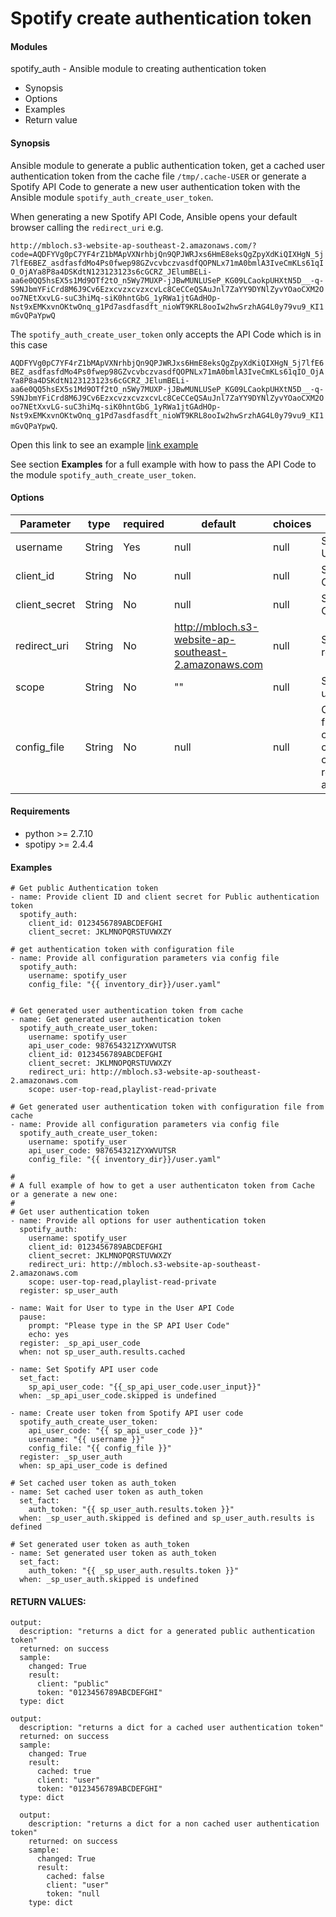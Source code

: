 # Spotify create authentication token

#### Modules
spotify_auth - Ansible module to creating authentication token

* Synopsis
* Options
* Examples
* Return value

#### Synopsis
Ansible module to generate a public authentication token, get a cached user authentication token from the cache file `/tmp/.cache-USER` or generate a Spotify API Code to generate a new user authentication token with the Ansible module `spotify_auth_create_user_token`.

When generating a new Spotify API Code, Ansible opens your default browser calling the `redirect_uri` e.g.

`http://mbloch.s3-website-ap-southeast-2.amazonaws.com/?code=AQDFYVg0pC7YF4rZ1bMApVXNrhbjQn9QPJWRJxs6HmE8eksQgZpyXdKiQIXHgN_5j7lfE6BEZ_asdfasfdMo4Ps0fwep98GZvcvbczvasdfQOPNLx71mA0bmlA3IveCmKLs61qIO_OjAYa8P8a4DSKdtN123123123s6cGCRZ_JElumBELi-aa6e0QQ5hsEX5s1Md9OTf2tO_n5Wy7MUXP-jJBwMUNLUSeP_KG09LCaokpUHXtN5D__-q-S9NJbmYFiCrd8M6J9Cv6EzxcvzxcvzxcvLc8CeCCeQSAuJnl7ZaYY9DYNlZyvYOaoCXM2Ooo7NEtXxvLG-suC3hiMq-siK0hntGbG_1yRWa1jtGAdHOp-Nst9xEMKxvnOKtwOnq_g1Pd7asdfasdft_nioWT9KRL8ooIw2hwSrzhAG4L0y79vu9_KI1mGvQPaYpwQ`

The `spotify_auth_create_user_token` only accepts the API Code which is in this case

`AQDFYVg0pC7YF4rZ1bMApVXNrhbjQn9QPJWRJxs6HmE8eksQgZpyXdKiQIXHgN_5j7lfE6BEZ_asdfasfdMo4Ps0fwep98GZvcvbczvasdfQOPNLx71mA0bmlA3IveCmKLs61qIO_OjAYa8P8a4DSKdtN123123123s6cGCRZ_JElumBELi-aa6e0QQ5hsEX5s1Md9OTf2tO_n5Wy7MUXP-jJBwMUNLUSeP_KG09LCaokpUHXtN5D__-q-S9NJbmYFiCrd8M6J9Cv6EzxcvzxcvzxcvLc8CeCCeQSAuJnl7ZaYY9DYNlZyvYOaoCXM2Ooo7NEtXxvLG-suC3hiMq-siK0hntGbG_1yRWa1jtGAdHOp-Nst9xEMKxvnOKtwOnq_g1Pd7asdfasdft_nioWT9KRL8ooIw2hwSrzhAG4L0y79vu9_KI1mGvQPaYpwQ`.

Open this link to see an example [link example](http://mbloch.s3-website-ap-southeast-2.amazonaws.com/?code=AQDFYVg0pC7YF4rZ1bMApVXNrhbjQn9QPJWRJxs6HmE8eksQgZpyXdKiQIXHgN_5j7lfE6BEZ_asdfasfdMo4Ps0fwep98GZvcvbczvasdfQOPNLx71mA0bmlA3IveCmKLs61qIO_OjAYa8P8a4DSKdtN123123123s6cGCRZ_JElumBELi-aa6e0QQ5hsEX5s1Md9OTf2tO_n5Wy7MUXP-jJBwMUNLUSeP_KG09LCaokpUHXtN5D__-q-S9NJbmYFiCrd8M6J9Cv6EzxcvzxcvzxcvLc8CeCCeQSAuJnl7ZaYY9DYNlZyvYOaoCXM2Ooo7NEtXxvLG-suC3hiMq-siK0hntGbG_1yRWa1jtGAdHOp-Nst9xEMKxvnOKtwOnq_g1Pd7asdfasdft_nioWT9KRL8ooIw2hwSrzhAG4L0y79vu9_KI1mGvQPaYpwQ)

See section **Examples** for a full example with how to pass the API Code to the module `spotify_auth_create_user_token`.



#### Options

| Parameter     | type        |required    | default  | choices  | comments |
| ------------- |-------------| ---------|----------- |--------- | -------- |
| username      | String      | Yes     |  null         | null     | Spotify Username |
| client_id     | String      | No     | null       | null     | Spotify API Client ID |
| client_secret | String      | No     | null       | null     | Spotify API Client Secret |
| redirect_uri  | String      | No     | http://mbloch.s3-website-ap-southeast-2.amazonaws.com       | null     | Spotify redirect URL |
| scope         | String      | No     | ""         | null     | Spotify API user scope |
| config_file | String        | No     | null       | null     | Configuration file containing client_id, client_secret, redirect_uri and scope |


#### Requirements  
* python >= 2.7.10
* spotipy >= 2.4.4

#### Examples
```
# Get public Authentication token
- name: Provide client ID and client secret for Public authentication token
  spotify_auth:
    client_id: 0123456789ABCDEFGHI
    client_secret: JKLMNOPQRSTUVWXZY

# get authentication token with configuration file
- name: Provide all configuration parameters via config file
  spotify_auth:
    username: spotify_user
    config_file: "{{ inventory_dir}}/user.yaml"


# Get generated user authentication token from cache
- name: Get generated user authentication token
  spotify_auth_create_user_token:
    username: spotify_user
    api_user_code: 987654321ZYXWVUTSR
    client_id: 0123456789ABCDEFGHI
    client_secret: JKLMNOPQRSTUVWXZY
    redirect_uri: http://mbloch.s3-website-ap-southeast-2.amazonaws.com
    scope: user-top-read,playlist-read-private

# Get generated user authentication token with configuration file from cache
- name: Provide all configuration parameters via config file
  spotify_auth_create_user_token:
    username: spotify_user
    api_user_code: 987654321ZYXWVUTSR
    config_file: "{{ inventory_dir}}/user.yaml"

#
# A full example of how to get a user authenticaton token from Cache or a generate a new one:
#
# Get user authentication token
- name: Provide all options for user authentication token
  spotify_auth:
    username: spotify_user
    client_id: 0123456789ABCDEFGHI
    client_secret: JKLMNOPQRSTUVWXZY
    redirect_uri: http://mbloch.s3-website-ap-southeast-2.amazonaws.com
    scope: user-top-read,playlist-read-private
  register: sp_user_auth

- name: Wait for User to type in the User API Code
  pause:
    prompt: "Please type in the SP API User Code"
    echo: yes
  register: _sp_api_user_code
  when: not sp_user_auth.results.cached

- name: Set Spotify API user code
  set_fact:
    sp_api_user_code: "{{_sp_api_user_code.user_input}}"
  when: _sp_api_user_code.skipped is undefined

- name: Create user token from Spotify API user code
  spotify_auth_create_user_token:
    api_user_code: "{{ sp_api_user_code }}"
    username: "{{ username }}"
    config_file: "{{ config_file }}"
  register: _sp_user_auth
  when: sp_api_user_code is defined

# Set cached user token as auth_token
- name: Set cached user token as auth_token
  set_fact:
    auth_token: "{{ sp_user_auth.results.token }}"
  when: _sp_user_auth.skipped is defined and sp_user_auth.results is defined

# Set generated user token as auth_token
- name: Set generated user token as auth_token
  set_fact:
    auth_token: "{{ _sp_user_auth.results.token }}"
  when: _sp_user_auth.skipped is undefined
```

#### RETURN VALUES:
```
output:
  description: "returns a dict for a generated public authentication token"
  returned: on success
  sample:
    changed: True
    result:
      client: "public"
      token: "0123456789ABCDEFGHI"
  type: dict

output:
  description: "returns a dict for a cached user authentication token"
  returned: on success
  sample:
    changed: True
    result:
      cached: true
      client: "user"
      token: "0123456789ABCDEFGHI"
  type: dict

  output:
    description: "returns a dict for a non cached user authentication token"
    returned: on success
    sample:
      changed: True
      result:
        cached: false
        client: "user"
        token: "null
    type: dict
```
